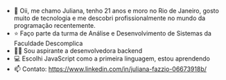 - 👋 Oii, me chamo Juliana, tenho 21 anos e moro no Rio de Janeiro, gosto muito de tecnologia e me descobri profissionalmente no mundo da programação recentemente.
- ⭐ Faço parte da turma de Análise e Desenvolvimento de Sistemas da Faculdade Descomplica
- 👩‍💻 Sou aspirante a desenvolvedora backend
- 💻 Escolhi JavaScript como a primeira linguagem, estou aprendendo
- 📫 Contato: https://www.linkedin.com/in/juliana-fazzio-06673918b/

<!---
JulianaFazzio/JulianaFazzio is a ✨ special ✨ repository because its `README.md` (this file) appears on your GitHub profile.
You can click the Preview link to take a look at your changes.
--->
